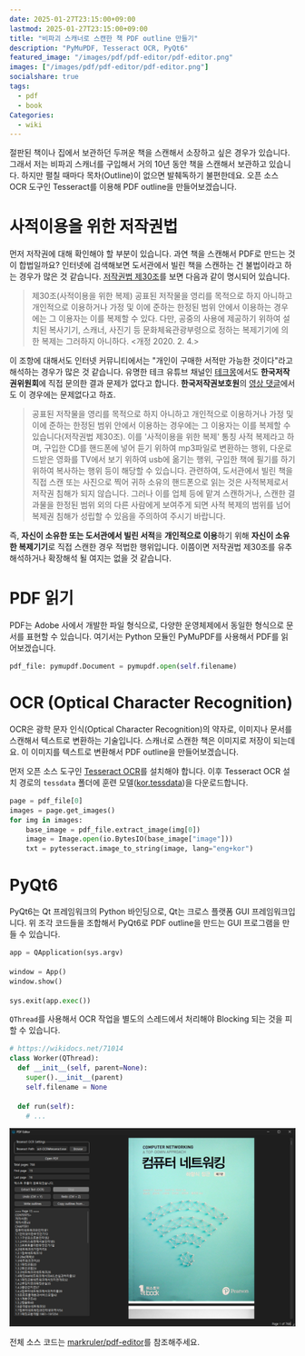 ```yaml
---
date: 2025-01-27T23:15:00+09:00
lastmod: 2025-01-27T23:15:00+09:00
title: "비파괴 스캐너로 스캔한 책 PDF outline 만들기"
description: "PyMuPDF, Tesseract OCR, PyQt6"
featured_image: "/images/pdf/pdf-editor/pdf-editor.png"
images: ["/images/pdf/pdf-editor/pdf-editor.png"]
socialshare: true
tags:
  - pdf
  - book
Categories:
  - wiki
---
```


절판된 책이나 집에서 보관하던 두꺼운 책을 스캔해서 소장하고 싶은 경우가 있습니다.
그래서 저는 비파괴 스캐너를 구입해서 거의 10년 동안 책을 스캔해서 보관하고 있습니다.
하지만 펼칠 때마다 목차(Outline)이 없으면 발췌독하기 불편한데요.
오픈 소스 OCR 도구인 Tesseract를 이용해 PDF outline을 만들어보겠습니다.

# 사적이용을 위한 저작권법

먼저 저작권에 대해 확인해야 할 부분이 있습니다.
과연 책을 스캔해서 PDF로 만드는 것이 합법일까요?
인터넷에 검색해보면 도서관에서 빌린 책을 스캔하는 건 불법이라고 하는 경우가 많은 것 같습니다.
[저작권법 제30조](https://www.law.go.kr/법령/저작권법/(20240828,20358,20240227)/제30조)를 보면 다음과 같이 명시되어 있습니다.

> 제30조(사적이용을 위한 복제) 공표된 저작물을 영리를 목적으로 하지 아니하고 개인적으로 이용하거나 가정 및 이에 준하는 한정된 범위 안에서 이용하는 경우에는 그 이용자는 이를 복제할 수 있다.
> 다만, 공중의 사용에 제공하기 위하여 설치된 복사기기, 스캐너, 사진기 등 문화체육관광부령으로 정하는 복제기기에 의한 복제는 그러하지 아니하다. <개정 2020. 2. 4.>

이 조항에 대해서도 인터넷 커뮤니티에서는 "개인이 구매한 서적만 가능한 것이다"라고 해석하는 경우가 많은 것 같습니다.
유명한 테크 유튜브 채널인 [테크몽](https://youtu.be/NUfQGNMfwis?t=491)에서도 **한국저작권위원회**에 직접 문의한 결과 문제가 없다고 합니다.
**한국저작권보호원**의 [영상 댓글](https://www.youtube.com/watch?v=9fSDhWAP7A0)에서도 이 경우에는 문제없다고 하죠.

> 공표된 저작물을 영리를 목적으로 하지 아니하고 개인적으로 이용하거나 가정 및 이에 준하는 한정된 범위 안에서 이용하는 경우에는 그 이용자는 이를 복제할 수 있습니다(저작권법 제30조).
> 이를 '사적이용을 위한 복제' 통칭 사적 복제라고 하며, 구입한 CD를 핸드폰에 넣어 듣기 위하여 mp3파일로 변환하는 행위, 다운로드받은 영화를 TV에서 보기 위하여 usb에 옮기는 행위, 구입한 책에 필기를 하기 위하여 복사하는 행위 등이 해당할 수 있습니다.
> 관련하여, 도서관에서 빌린 책을 직접 스캔 또는 사진으로 찍어 귀하 소유의 핸드폰으로 읽는 것은 사적복제로서 저작권 침해가 되지 않습니다.
> 그러나 이를 업체 등에 맡겨 스캔하거나, 스캔한 결과물을 한정된 범위 외의 다른 사람에게 보여주게 되면 사적 복제의 범위를 넘어 복제권 침해가 성립할 수 있음을 주의하여 주시기 바랍니다.

즉, **자신이 소유한 또는 도서관에서 빌린 서적**을 **개인적으로 이용**하기 위해 **자신이 소유한 복제기기**로 직접 스캔한 경우 적법한 행위입니다.
이쯤이면 저작권법 제30조를 유추해석하거나 확장해석 될 여지는 없을 것 같습니다.

# PDF 읽기

PDF는 Adobe 사에서 개발한 파일 형식으로, 다양한 운영체제에서 동일한 형식으로 문서를 표현할 수 있습니다.
여기서는 Python 모듈인 PyMuPDF를 사용해서 PDF를 읽어보겠습니다.

```python
pdf_file: pymupdf.Document = pymupdf.open(self.filename)
```

# OCR (Optical Character Recognition)

OCR은 광학 문자 인식(Optical Character Recognition)의 약자로, 이미지나 문서를 스캔해서 텍스트로 변환하는 기술입니다.
스캐너로 스캔한 책은 이미지로 저장이 되는데요.
이 이미지를 텍스트로 변환해서 PDF outline을 만들어보겠습니다.

먼저 오픈 소스 도구인 [Tesseract OCR](https://tesseract-ocr.github.io/tessdoc/Installation.html)를 설치해야 합니다.
이후 Tesseract OCR 설치 경로의 `tessdata` 폴더에 훈련 모델([kor.tessdata](https://github.com/tesseract-ocr/tessdata/blob/main/kor.traineddata))을 다운로드합니다.

```python
page = pdf_file[0]
images = page.get_images()
for img in images:
    base_image = pdf_file.extract_image(img[0])
    image = Image.open(io.BytesIO(base_image["image"]))
    txt = pytesseract.image_to_string(image, lang="eng+kor")
```

# PyQt6

PyQt6는 Qt 프레임워크의 Python 바인딩으로, Qt는 크로스 플랫폼 GUI 프레임워크입니다.
위 조각 코드들을 조합해서 PyQt6로 PDF outline을 만드는 GUI 프로그램을 만들 수 있습니다.

```python
app = QApplication(sys.argv)

window = App()
window.show()

sys.exit(app.exec())
```

`QThread`를 사용해서 OCR 작업을 별도의 스레드에서 처리해야 Blocking 되는 것을 피할 수 있습니다.

```python
# https://wikidocs.net/71014
class Worker(QThread):
  def __init__(self, parent=None):
    super().__init__(parent)
    self.filename = None

  def run(self):
    # ...
```

![PDF Editor](/images/pdf/pdf-editor/pdf-editor.png)

전체 소스 코드는 [markruler/pdf-editor](https://github.com/markruler/pdf-editor)를 참조해주세요.
